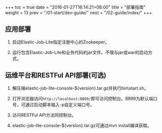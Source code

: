 +++
toc = true
date = "2016-01-27T16:14:21+08:00"
title = "部署指南"
weight = 13
prev = "/01-start/dev-guide/"
next = "/02-guide/index/"
+++

## 应用部署

1. 启动Elastic-Job-Lite指定注册中心的Zookeeper。

2. 运行包含Elastic-Job-Lite和业务代码的jar文件。不限与jar或war的启动方式。

## 运维平台和RESTFul API部署(可选)

1. 解压缩elastic-job-lite-console-${version}.tar.gz并执行bin\start.sh。

2. 打开浏览器访问`http://localhost:8899/`即可访问控制台。8899为默认端口号，可通过启动脚本输入-p自定义端口号。

3. 访问RESTFul API方法同控制台。

4. elastic-job-lite-console-${version}.tar.gz可通过mvn install编译获取。

